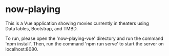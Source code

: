 # now-playing
This is a Vue application showing movies currently in theaters using DataTables, Bootstrap, and TMBD.

To run, please open the 'now-playing-vue' directory and run the command 'npm install'. Then, run the command 'npm run serve' to start the server on localhost:8080. 

